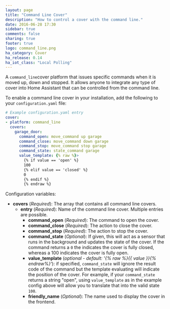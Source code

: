 ```yaml
---
layout: page
title: "Command Line Cover"
description: "How to control a cover with the command line."
date: 2016-06-28 17:30
sidebar: true
comments: false
sharing: true
footer: true
logo: command_line.png
ha_category: Cover
ha_release: 0.14
ha_iot_class: "Local Polling"
---
```


A `command_line`cover platform that issues specific commands when it is moved up, down and stopped. It allows anyone to integrate any type of cover into Home Assistant that can be controlled from the command line.

To enable a command line cover in your installation, add the following to your `configuration.yaml` file:

```yaml
# Example configuration.yaml entry
cover:
- platform: command_line
  covers:
    garage_door:
      command_open: move_command up garage
      command_close: move_command down garage
      command_stop: move_command stop garage
      command_state: state_command garage
      value_template: {% raw %}>
        {% if value == 'open' %}
        100
        {% elif value == 'closed' %}
        0
        {% endif %}
        {% endraw %}
```

Configuration variables:

- **covers** (*Required*): The array that contains all command line covers.
  - **entry** (*Required*): Name of the command line cover. Multiple entries are possible.
    - **command_open** (*Required*): The command to open the cover.
    - **command_close** (*Required*): The action to close the cover.
    - **command_stop** (*Required*): The action to stop the cover.
    - **command_state** (*Optional*): If given, this will act as a sensor that runs in the background and updates the state of the cover. If the command returns a `0` the indicates the cover is fully closed, whereas a 100 indicates the cover is fully open.
    - **value_template** (*optional - default: '{% raw %}{{ value }}{% endraw%}'*): if specified, `command_state` will ignore the result code of the command but the template evaluating will indicate the position of the cover. For example, if your `command_state` returns a string "open", using `value_template` as in the example config above will allow you to translate that into the valid state `100`.
    - **friendly_name** (*Optional*): The name used to display the cover in the frontend.
